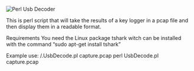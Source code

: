 ![Perl Usb Decoder](https://user-images.githubusercontent.com/36608560/116289810-ab192300-a747-11eb-9658-60434b5748b5.png)

This is perl script that will take the results of a key logger in a pcap file and then display them in a readable format. 

Requirements
 You need the Linux package tshark witch can be installed with the command “sudo apt-get install tshark” 

Example use:
/.UsbDecode.pl capture.pcap
perl UsbDecode.pl capture.pcap
